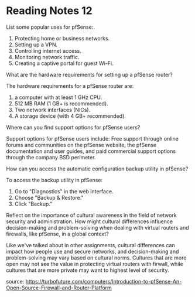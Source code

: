 # Reading Notes 12

List some popular uses for pfSense:.

1) Protecting home or business networks.
2) Setting up a VPN.
3) Controlling internet access.
4) Monitoring network traffic.
5) Creating a captive portal for guest Wi-Fi.

What are the hardware requirements for setting up a pfSense router?

The hardware requirements for a pfSense router are: 
1) a computer with at least 1 GHz CPU.
2) 512 MB RAM (1 GB+ is recommended).
3) Two network interfaces (NICs).
4) A storage device (with 4 GB+ recommended).

Where can you find support options for pfSense users?

Support options for pfSense users include: Free support through online forums and communities on the pfSense website, the pfSense documentation and user guides, and paid commercial support options through the company BSD perimeter.

How can you access the automatic configuration backup utility in pfSense?

To access the backup utility in pfSense: 
1) Go to "Diagnostics" in the web interface.
2) Choose "Backup & Restore."
3) Click "Backup."

Reflect on the importance of cultural awareness in the field of network 
security and administration. How might cultural differences influence decision-making and problem-solving when dealing with virtual routers and firewalls, like pfSense, in a global context?

Like we've talked about in other assignments, cultural differences can impact how people use and secure networks, and decision-making and problem-solving may vary based on cultural norms. Cultures that are more open may not see the value in protecting virtual routers with firwall, while cultures that are more private may want to highest level of security.

source: https://turbofuture.com/computers/Introduction-to-pfSense-An-Open-Source-Firewall-and-Router-Platform
